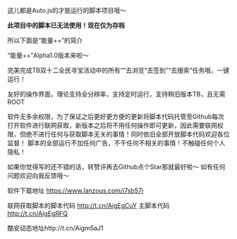这儿都是Auto.js的才能运行的脚本项目哦～

**此项目中的脚本已无法使用！现在仅为存档**

所以下面是“能量++”的简介

“能量++”Alpha1.0版本来啦～

完美完成TB双十二全民寻宝活动中的所有“”去浏览“去签到”“去搜索”任务哦，一键运行！

友好的操作界面，理论支持全分辨率，支持定时运行，支持稍旧版本TB，且无需ROOT

软件无多余权限，为了保证之后更好更方便的更新将脚本代码托管至Github每次打开软件进行联网获取，新版本之后将不用任何操作即可更新，因此需要联网权限，但绝不进行任何与获取脚本无关的事情！同时依旧全部开放脚本代码欢迎各位监督！
脚本的全部运行不加任何广告，不干任何不相关的事情！不触碰任何个人隐私！

如果你觉得写的还不错的话，转赞评再去Github点个Star那就最好啦～
如有任何问题欢迎向我反馈哦～

软件下载地址 https://www.lanzous.com/i7sb57i 

联网获取脚本的脚本代码 http://t.cn/AigEgCuY 
主脚本代码 http://t.cn/AigEgRFQ 

酷安动态地址http://t.cn/Aigm5aJ1
